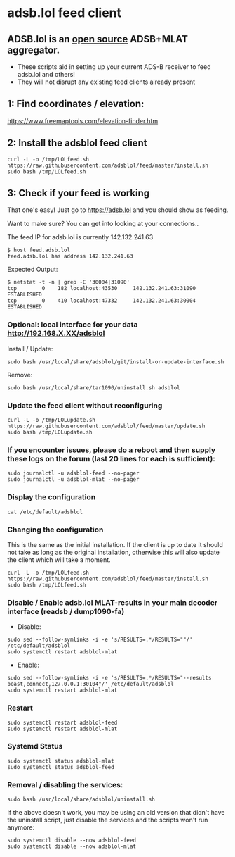 # adsb.lol feed client
## ADSB.lol is an [open source](https://github.com/adsblol/infra) ADSB+MLAT aggregator.


- These scripts aid in setting up your current ADS-B receiver to feed adsb.lol and others!
- They will not disrupt any existing feed clients already present

## 1: Find coordinates / elevation:

<https://www.freemaptools.com/elevation-finder.htm>

## 2: Install the adsblol feed client

```
curl -L -o /tmp/LOLfeed.sh https://raw.githubusercontent.com/adsblol/feed/master/install.sh
sudo bash /tmp/LOLfeed.sh
```

## 3: Check if your feed is working

That one's easy! Just go to <https://adsb.lol> and you should show as feeding.

Want to make sure? You can get into looking at your connections..

The feed IP for adsb.lol is currently 142.132.241.63

```
$ host feed.adsb.lol
feed.adsb.lol has address 142.132.241.63
```

Expected Output:
```
$ netstat -t -n | grep -E '30004|31090'
tcp        0    182 localhost:43530     142.132.241.63:31090      ESTABLISHED
tcp        0    410 localhost:47332     142.132.241.63:30004      ESTABLISHED
```

### Optional: local interface for your data http://192.168.X.XX/adsblol

Install / Update:
```
sudo bash /usr/local/share/adsblol/git/install-or-update-interface.sh
```
Remove:
```
sudo bash /usr/local/share/tar1090/uninstall.sh adsblol
```

### Update the feed client without reconfiguring

```
curl -L -o /tmp/LOLupdate.sh https://raw.githubusercontent.com/adsblol/feed/master/update.sh
sudo bash /tmp/LOLupdate.sh
```


### If you encounter issues, please do a reboot and then supply these logs on the forum (last 20 lines for each is sufficient):

```
sudo journalctl -u adsblol-feed --no-pager
sudo journalctl -u adsblol-mlat --no-pager
```


### Display the configuration

```
cat /etc/default/adsblol
```

### Changing the configuration

This is the same as the initial installation.
If the client is up to date it should not take as long as the original installation,
otherwise this will also update the client which will take a moment.

```
curl -L -o /tmp/LOLfeed.sh https://raw.githubusercontent.com/adsblol/feed/master/install.sh
sudo bash /tmp/LOLfeed.sh
```

### Disable / Enable adsb.lol MLAT-results in your main decoder interface (readsb / dump1090-fa)

- Disable:

```
sudo sed --follow-symlinks -i -e 's/RESULTS=.*/RESULTS=""/' /etc/default/adsblol
sudo systemctl restart adsblol-mlat
```
- Enable:

```
sudo sed --follow-symlinks -i -e 's/RESULTS=.*/RESULTS="--results beast,connect,127.0.0.1:30104"/' /etc/default/adsblol
sudo systemctl restart adsblol-mlat
```

### Restart

```
sudo systemctl restart adsblol-feed
sudo systemctl restart adsblol-mlat
```


### Systemd Status

```
sudo systemctl status adsblol-mlat
sudo systemctl status adsblol-feed
```


### Removal / disabling the services:

```
sudo bash /usr/local/share/adsblol/uninstall.sh
```

If the above doesn't work, you may be using an old version that didn't have the uninstall script, just disable the services and the scripts won't run anymore:

```
sudo systemctl disable --now adsblol-feed
sudo systemctl disable --now adsblol-mlat
```
